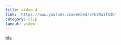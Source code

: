 ```yaml
---
title: video 4
link: 'https://www.youtube.com/embed/s7EVRaifK3U'
category: clip
layout: video
---
```


bla
